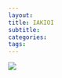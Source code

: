 ```yaml
---
layout:
title: IAKIOI
subtitle: 
categories:
tags:
---
```

![](https://cdn.jsdelivr.net/gh/fat-old-eight/fat-old-eight.github.io@main/assets/images/favicon.png)
